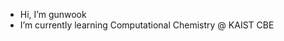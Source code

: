 - Hi, I’m gunwook
- I’m currently learning Computational Chemistry @ KAIST CBE

<!---
gunwook12/gunwook12 is a ✨ special ✨ repository because its `README.md` (this file) appears on your GitHub profile.
You can click the Preview link to take a look at your changes.
--->
